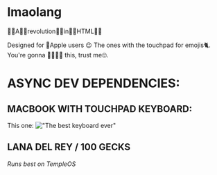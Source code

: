 # lmaolang

👏🏼A👏🏼revolution👏🏼in👏🏼HTML👏🏼

Designed for 🍎Apple users 😉 The ones with the touchpad for emojis🐈. You're gonna 🥰🥰🥰🥰 this, trust me🙄.

# ASYNC DEV DEPENDENCIES:

## MACBOOK WITH TOUCHPAD KEYBOARD:

This one: !["The best keyboard ever"](https://www.switchingtomac.com/wp-content/uploads/2022/03/image-1024x572.jpeg)

## LANA DEL REY / 100 GECKS

_Runs best on TempleOS_
